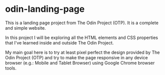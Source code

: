 # odin-landing-page

This is a landing page project from The Odin Project (OTP). It is a complete and simple website.

In this project I will be exploring all the HTML elements and CSS properties that I've learned inside and outside The Odin Project.

My main goal here is to try at least pixel perfect the design provided by The Odin Project (OTP) and try to make the page responsive in any device browser (e.g.: Mobile and Tablet Browser) using Google Chrome browser tools.